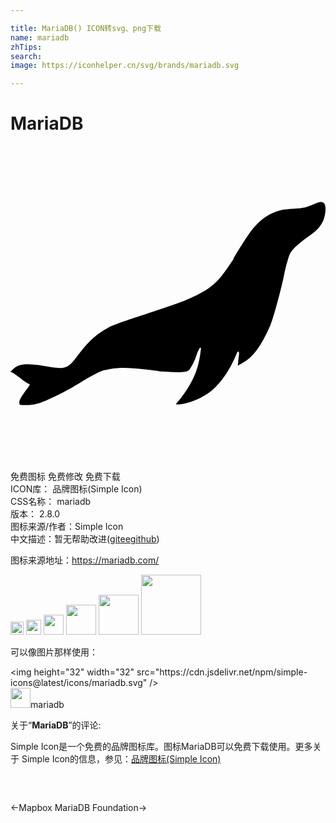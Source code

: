 ```yaml
---

title: MariaDB() ICON转svg、png下载
name: mariadb
zhTips: 
search: 
image: https://iconhelper.cn/svg/brands/mariadb.svg

---
```


# MariaDB  <small style="font-size: 60%;font-weight: 100"></small>

<div id="svg" class="svg-wrap">
<svg role="img" xmlns="http://www.w3.org/2000/svg" viewBox="0 0 24 24"><title>MariaDB icon</title><path d="M23.157 4.412c-.676.284-.79.31-1.673.372-.65.045-.757.057-1.212.209-.75.246-1.395.75-2.02 1.59-.296.398-1.249 1.913-1.249 1.988 0 .057-.65.998-.915 1.32-.574.713-1.08 1.079-2.14 1.59-.77.36-1.224.524-4.102 1.477-1.073.353-2.133.738-2.367.864-.852.449-1.515 1.036-2.203 1.938-1.003 1.32-.972 1.313-3.042.947a12.264 12.264 0 00-.675-.063c-.644-.05-1.023.044-1.332.334L0 17.193l.177.088c.094.05.353.234.561.398.215.17.461.347.55.391.088.044.17.088.183.101.012.013-.089.17-.228.353-.435.581-.593.871-.574 1.048.019.164.032.17.43.17.517-.006.826-.056 1.261-.208.65-.233 2.058-.94 2.784-1.4.776-.5 1.717-.998 1.956-1.042.082-.02.354-.07.594-.114.58-.107 1.464-.095 2.587.05.108.013.373.045.6.064.227.025.43.057.454.076.026.012.474.037.998.056.934.026 1.104.007 1.3-.189.126-.133.385-.631.498-.985.209-.643.417-.921.366-.492-.113.966-.322 1.692-.713 2.411-.259.499-.663 1.092-.934 1.395-.322.347-.315.36.088.315.619-.063 1.471-.397 2.096-.82.827-.562 1.647-1.691 2.19-3.03.107-.27.22-.22.183.083-.013.094-.038.315-.057.498l-.031.328.353-.202c.833-.48 1.414-1.262 2.127-2.884.227-.518.877-2.922 1.073-3.976a9.64 9.64 0 01.271-1.042c.127-.429.196-.555.48-.858.183-.19.625-.555.978-.808.72-.505.953-.75 1.187-1.205.208-.417.284-1.13.132-1.357-.132-.202-.284-.196-.763.006Z"/></svg>
</div>
<detail full-name='mariadb'></detail>

<div class="detail-page">
<p>
<span><span class="badge-success badge">免费图标</span> <span class="badge-success badge">免费修改</span>  <span class="badge-success badge">免费下载</span> </span>
<br/>
<span>
ICON库：
<span class="badge-secondary badge">品牌图标(Simple Icon)</span> 
</span>
<br/>
<span>
CSS名称：
<span class="badge-secondary badge">mariadb</span> 
</span>

<br/>
<span>
版本：
<span class="badge-secondary badge">2.8.0</span> 
</span>
<br/>
<span>图标来源/作者：<span class="badge-light badge">Simple Icon</span></span> 
<br/>
<span class="zh-detail">中文描述：暂无<span class="help-link"><span>帮助改进</span>(<a href="https://gitee.com/liuwave/icon-helper/edit/master/json/brands/mariadb.json" target="_blank" rel="noopener noreferrer">gitee</a><a href="https://github.com/liuwave/icon-helper/edit/master/json/brands/mariadb.json" target="_blank" rel="noopener noreferrer">github</a></span>)</span><br/>
</p>
</div><div class="description description alert alert-light"><p>图标来源地址：<a href="https://mariadb.com/" target="_blank" rel="noopener noreferrer">https://mariadb.com/</a></p></div>
<div class="alert alert-dark">
<img height="21" width="21" src="https://cdn.jsdelivr.net/npm/simple-icons@latest/icons/mariadb.svg" />
<img height="24" width="24" src="https://cdn.jsdelivr.net/npm/simple-icons@latest/icons/mariadb.svg" />
<img height="32" width="32" src="https://cdn.jsdelivr.net/npm/simple-icons@latest/icons/mariadb.svg" />
<img height="48" width="48" src="https://cdn.jsdelivr.net/npm/simple-icons@latest/icons/mariadb.svg" />
<img height="64" width="64" src="https://cdn.jsdelivr.net/npm/simple-icons@latest/icons/mariadb.svg" />
<img height="96" width="96" src="https://cdn.jsdelivr.net/npm/simple-icons@latest/icons/mariadb.svg" />

</div>
<div>
  <p>可以像图片那样使用：    
  </p>
  <div class="alert alert-primary" style="font-size: 14px">
    &lt;img height="32" width="32" src="https://cdn.jsdelivr.net/npm/simple-icons@latest/icons/mariadb.svg" /&gt;
    <copy-btn content='<img height="32" width="32" src="https://cdn.jsdelivr.net/npm/simple-icons@latest/icons/mariadb.svg" />'></copy-btn>
  </div>
  <div class="alert alert-secondary">
    <img height="32" width="32" src="https://cdn.jsdelivr.net/npm/simple-icons@latest/icons/mariadb.svg" />mariadb
    <copy-btn content="mariadb" btn-title="复制图标名称"></copy-btn>
  </div>
</div>
<div class="icon-detail__container">
<p>关于“<b>MariaDB</b>”的评论:</p>
</div>
<Vssue title="关于“MariaDB”的评论" />
<div><p>Simple Icon是一个免费的品牌图标库。图标MariaDB可以免费下载使用。更多关于  Simple Icon的信息，参见：<a target="_blank" href="https://iconhelper.cn/brands.html">品牌图标(Simple Icon)</a>
</p></div>


<div style="padding:2rem 0 " class="page-nav"><p class="inner"><span class="prev">←<router-link to="/icon/mapbox.html">Mapbox</router-link></span> <span class="next"><router-link to="/icon/mariadb-foundation.html">MariaDB Foundation</router-link>→</span></p></div>
